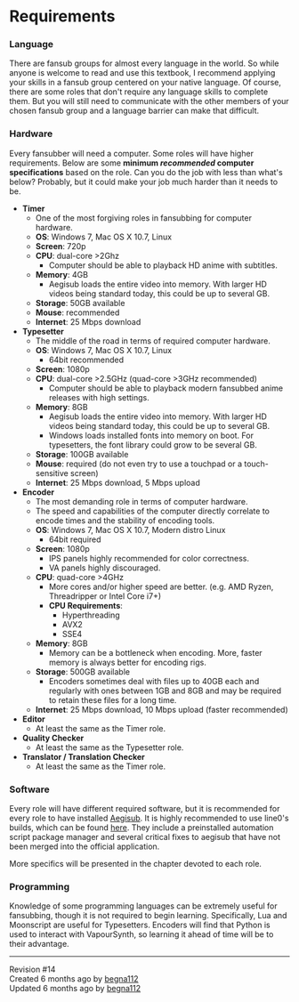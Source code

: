 <div id="page-show" class="container">

<div class="row">

<div class="col-md-8 col-md-offset-2">

<div class="page-content">

<div data-ng-non-bindable="">

# Requirements

<div style="clear:left;">

</div>

### Language

There are fansub groups for almost every language in the world. So while
anyone is welcome to read and use this textbook, I recommend applying
your skills in a fansub group centered on your native language. Of
course, there are some roles that don't require any language skills to
complete them. But you will still need to communicate with the other
members of your chosen fansub group and a language barrier can make that
difficult. 

### Hardware

Every fansubber will need a computer. Some roles will have higher
requirements. Below are some **minimum *recommended* computer
specifications** based on the role. Can you do the job with less than
what's below? Probably, but it could make your job much harder than it
needs to be.

  - **Timer**
      - One of the most forgiving roles in fansubbing for computer
        hardware. 
      - **OS**: Windows 7, Mac OS X 10.7, Linux
      - **Screen**: 720p
      - **CPU**: dual-core \>2Ghz 
          - Computer should be able to playback HD anime with
            subtitles. 
      - **Memory**: 4GB  
          - Aegisub loads the entire video into memory. With larger HD
            videos being standard today, this could be up to several GB.
      - **Storage**: 50GB available
      - **Mouse**: recommended
      - **Internet**: 25 Mbps download
  - **Typesetter**  
      - The middle of the road in terms of required computer hardware. 
      - **OS**: Windows 7, Mac OS X 10.7, Linux
          - 64bit recommended
      - **Screen**: 1080p
      - **CPU**: dual-core \>2.5GHz (quad-core \>3GHz recommended)
          - Computer should be able to playback modern fansubbed anime
            releases with high settings.  
      - **Memory**: 8GB  
          - Aegisub loads the entire video into memory. With larger HD
            videos being standard today, this could be up to several GB.
          - Windows loads installed fonts into memory on boot. For
            typesetters, the font library could grow to be several GB.
      - **Storage**: 100GB available
      - **Mouse**: required (do not even try to use a touchpad or a
        touch-sensitive screen)
      - **Internet**: 25 Mbps download, 5 Mbps upload
  - **Encoder**
      - The most demanding role in terms of computer hardware.
      - The speed and capabilities of the computer directly correlate to
        encode times and the stability of encoding tools. 
      - **OS**: Windows 7, Mac OS X 10.7, Modern distro Linux
          - 64bit required
      - **Screen**: 1080p
          - IPS panels highly recommended for color correctness. 
          - VA panels highly discouraged.
      - **CPU**: quad-core \>4GHz 
          - More cores and/or higher speed are better. (e.g. AMD Ryzen,
            Threadripper or Intel Core i7+)
          - **CPU Requirements**:  
              - Hyperthreading
              - AVX2
              - SSE4
      - **Memory**: 8GB  
          - Memory can be a bottleneck when encoding. More, faster
            memory is always better for encoding rigs. 
      - **Storage**: 500GB available
          - Encoders sometimes deal with files up to 40GB each and
            regularly with ones between 1GB and 8GB and may be required
            to retain these files for a long time. 
      - **Internet**: 25 Mbps download, 10 Mbps upload (faster
        recommended)
  - **Editor**
      - At least the same as the Timer role. 
  - **Quality Checker**
      - At least the same as the Typesetter role.
  - **Translator / Translation Checker**  
      - At least the same as the Timer role.

### Software

Every role will have different required software, but it is recommended
for every role to have installed [Aegisub](http://www.aegisub.org). It
is highly recommended to use line0's builds, which can be found
[here](https://files.line0.eu/builds/Aegisub/). They include a
preinstalled automation script package manager and several critical
fixes to aegisub that have not been merged into the official
application.

More specifics will be presented in the chapter devoted to each role.

### Programming

Knowledge of some programming languages can be extremely useful for
fansubbing, though it is not required to begin learning. Specifically,
Lua and Moonscript are useful for Typesetters. Encoders will find that
Python is used to interact with VapourSynth, so learning it ahead of
time will be to their advantage.

</div>

-----

Revision \#14  
Created <span title="Sat, Aug 19, 2017 1:00 AM">6 months ago</span> by
[begna112](http://34.234.192.3/user/3)  
Updated <span title="Fri, Sep 15, 2017 7:26 PM">6 months ago</span> by
[begna112](http://34.234.192.3/user/3)

</div>

</div>

</div>

</div>
